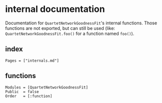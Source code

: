 # internal documentation

Documentation for `QuartetNetworkGoodnessFit`'s internal functions.
Those functions are not exported, but can still be used
(like: `QuartetNetworkGoodnessFit.foo()` for a function named `foo()`).

## index

```@index
Pages = ["internals.md"]
```

## functions

```@autodocs
Modules = [QuartetNetworkGoodnessFit]
Public  = false
Order   = [:function]
```
